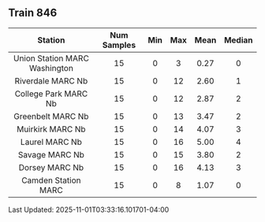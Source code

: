 ## Train 846

| Station | Num Samples | Min | Max | Mean | Median |
| :-----: | :---------: | :-: | :-: | :--: | :----: |
| Union Station MARC Washington | 15 | 0 | 3 | 0.27 | 0 |
| Riverdale MARC Nb | 15 | 0 | 12 | 2.60 | 1 |
| College Park MARC Nb | 15 | 0 | 12 | 2.87 | 2 |
| Greenbelt MARC Nb | 15 | 0 | 13 | 3.47 | 2 |
| Muirkirk MARC Nb | 15 | 0 | 14 | 4.07 | 3 |
| Laurel MARC Nb | 15 | 0 | 16 | 5.00 | 4 |
| Savage MARC Nb | 15 | 0 | 15 | 3.80 | 2 |
| Dorsey MARC Nb | 15 | 0 | 16 | 4.13 | 3 |
| Camden Station MARC | 15 | 0 | 8 | 1.07 | 0 |


Last Updated: 2025-11-01T03:33:16.101701-04:00
